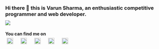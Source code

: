 ### Hi there 👋 this is Varun Sharma, an enthusiastic competitive programmer and web developer.

<html>
  <style>
    *
    {
    margin:5px;
    }
  </style>

<img src="https://camo.githubusercontent.com/ccc7cc7d81540edaaeef02a561808f4fa0e4006d/68747470733a2f2f692e696d6775722e636f6d2f384d75705a48592e676966">

<b> You can find me on </b><br>
<a href="mailto::varun156.sharma@gmail.com"><img src="http://pngimg.com/uploads/gmail_logo/gmail_logo_PNG12.png" alt="Gmail" width="20" height="20"></a></img>
<a href="https://www.linkedin.com/in/varun66/"><img src="https://image.flaticon.com/icons/png/512/61/61109.png" alt="LinkedIn" width="20" height="20"></a></img>
<a href="https://www.sololearn.com/Profile/5413649"><img src="https://w7.pngwing.com/pngs/243/80/png-transparent-sololearn-computer-programming-android-android-text-logo-code.png" alt="SoloLearn" width="20" height="20"></a></img>
<a href="https://www.codechef.com/users/varun3663"><img src="https://i.ytimg.com/vi/nzegqnNSno0/hqdefault.jpg" alt="Codechef" width="20" height="20"></a></img>
<a href="https://www.hackerrank.com/varunsharmA8"><img src="https://www.iconfinder.com/data/icons/logos-and-brands-1/512/160_Hackerrank_logo_logos-512.png" alt="Hackerrank" width="20" height="20"></a></img>


</html>

<!--
**varun-66/varun-66** is a ✨ _special_ ✨ repository because its `README.md` (this file) appears on your GitHub profile.

Here are some ideas to get you started:

- 🔭 I’m currently working on ...
- 🌱 I’m currently learning ...
- 👯 I’m looking to collaborate on ...
- 🤔 I’m looking for help with ...
- 💬 Ask me about ...
- 📫 How to reach me: ...
- 😄 Pronouns: ...
- ⚡ Fun fact: ...
-->
